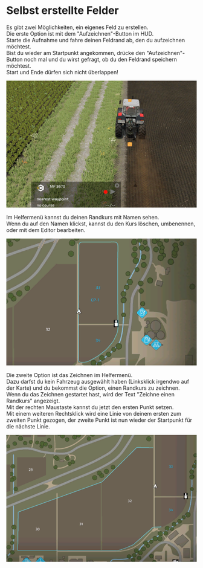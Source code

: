 # Selbst erstellte Felder
  
Es gibt zwei Möglichkeiten, ein eigenes Feld zu erstellen.  
Die erste Option ist mit dem "Aufzeichnen"-Button im HUD.  
Starte die Aufnahme und fahre deinen Feldrand ab, den du aufzeichnen möchtest.  
Bist du wieder am Startpunkt angekommen, drücke den "Aufzeichnen"-Button noch mal und du wirst gefragt, ob du den Feldrand speichern möchtest.  
Start und Ende dürfen sich nicht überlappen!  


![Image](../assets/images/recordcustomhelp_0_0_765_510.png)

  
Im Helfermenü kannst du deinen Randkurs mit Namen sehen.  
Wenn du auf den Namen klickst, kannst du den Kurs löschen, umbenennen, oder mit dem Editor bearbeiten.  


![Image](../assets/images/donecustomhelp_0_0_765_510.png)

  
Die zweite Option ist das Zeichnen im Helfermenü.  
Dazu darfst du kein Fahrzeug ausgewählt haben (Linksklick irgendwo auf der Karte) und du bekommst die Option, einen Randkurs zu zeichnen.  
Wenn du das Zeichnen gestartet hast, wird der Text "Zeichne einen Randkurs" angezeigt.  
Mit der rechten Maustaste kannst du jetzt den ersten Punkt setzen.  
Mit einem weiteren Rechtsklick wird eine Linie von deinem ersten zum zweiten Punkt gezogen, der zweite Punkt ist nun wieder der Startpunkt für die nächste Linie.  


![Image](../assets/images/drawcustomhelp_0_0_765_510.png)

